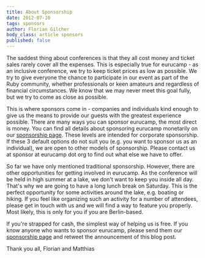 ```yaml
---
title: About Sponsorship
date: 2012-07-10
tags: sponsors
author: Florian Gilcher
body_class: article sponsors
published: false
---
```


The saddest thing about conferences is that they all cost money and ticket sales rarely cover all the expenses. This is especially true for eurucamp - as an inclusive conference, we try to keep ticket prices as low as possible. We try to give everyone the chance to participate in our event as part of the Ruby community, whether professionals or keen amateurs and regardless of financial  circumstances. We know that we may never meet this goal fully, but we try to come as close as possible.

This is where sponsors come in - companies and individuals kind enough to give us the means to provide our guests with the greatest experience possible. There are many ways you can sponsor eurucamp, the most direct is money. You can find all details about sponsoring eurucamp monetarily on our [sponsorship page](/sponsors "Sponsors"). These levels are intended for corporate sponsorship. If these 3 default options do not suit you (e.g. you want to sponsor us as an individual), we are open to other models of sponsorship. Please contact us at sponsor at eurucamp dot org to find out what else we have to offer.

So far we have only mentioned traditional sponsorship. However, there are other opportunities for getting involved in eurucamp. As the conference will be held in high summer at a lake, we don't want to keep you inside all day. That's why we are going to have a long lunch break on Saturday. This is the perfect opportunity for some activities around the lake, e.g. boating or hiking. If you feel like organizing such an activity for a number of attendees, please get in touch with us and we will find a way to feature you properly. Most likely, this is only for you if you are Berlin-based.

If you're strapped for cash, the simplest way of helping us is free. If you know anyone who wants to sponsor eurucamp, please send them our [sponsorship page](/sponsors "Sponsors") and retweet the announcement of this blog post.

Thank you all,
Florian and Matthias
